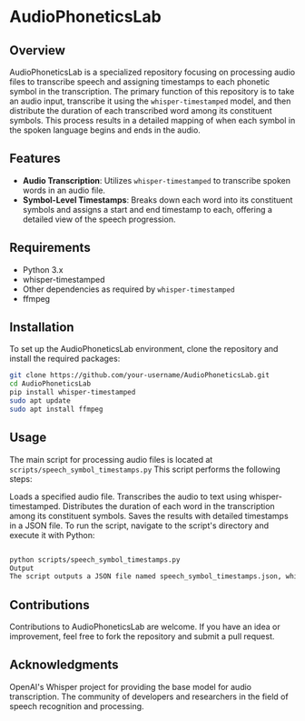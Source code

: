 # AudioPhoneticsLab

## Overview
AudioPhoneticsLab is a specialized repository focusing on processing audio files to transcribe speech and assigning timestamps to each phonetic symbol in the transcription. The primary function of this repository is to take an audio input, transcribe it using the `whisper-timestamped` model, and then distribute the duration of each transcribed word among its constituent symbols. This process results in a detailed mapping of when each symbol in the spoken language begins and ends in the audio.

## Features
- **Audio Transcription**: Utilizes `whisper-timestamped` to transcribe spoken words in an audio file.
- **Symbol-Level Timestamps**: Breaks down each word into its constituent symbols and assigns a start and end timestamp to each, offering a detailed view of the speech progression.

## Requirements
- Python 3.x
- whisper-timestamped
- Other dependencies as required by `whisper-timestamped`
- ffmpeg

## Installation
To set up the AudioPhoneticsLab environment, clone the repository and install the required packages:

```bash
git clone https://github.com/your-username/AudioPhoneticsLab.git
cd AudioPhoneticsLab
pip install whisper-timestamped
sudo apt update
sudo apt install ffmpeg
```

## Usage
The main script for processing audio files is located at `scripts/speech_symbol_timestamps.py` This script performs the following steps:

Loads a specified audio file.
Transcribes the audio to text using whisper-timestamped.
Distributes the duration of each word in the transcription among its constituent symbols.
Saves the results with detailed timestamps in a JSON file.
To run the script, navigate to the script's directory and execute it with Python:

```bash

python scripts/speech_symbol_timestamps.py
Output
The script outputs a JSON file named speech_symbol_timestamps.json, which contains the transcription of the audio file and the start and end timestamps for each symbol in the transcription. This file is structured to provide a clear and detailed view of the speech's progression at the symbol level.
```
## Contributions
Contributions to AudioPhoneticsLab are welcome. If you have an idea or improvement, feel free to fork the repository and submit a pull request.


## Acknowledgments
OpenAI's Whisper project for providing the base model for audio transcription.
The community of developers and researchers in the field of speech recognition and processing.